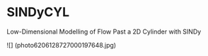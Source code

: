 # SINDyCYL
Low-Dimensional Modelling of Flow Past a 2D Cylinder with SINDy

![] (photo6206128727000197648.jpg)
